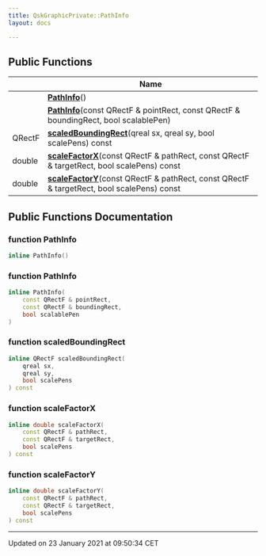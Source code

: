 ```yaml
---
title: QskGraphicPrivate::PathInfo
layout: docs

---
```





## Public Functions

|                | Name           |
| -------------- | -------------- |
| | **[PathInfo](/docs/classes/class_qsk_graphic_private_1_1_path_info/#function-pathinfo)**() |
| | **[PathInfo](/docs/classes/class_qsk_graphic_private_1_1_path_info/#function-pathinfo)**(const QRectF & pointRect, const QRectF & boundingRect, bool scalablePen) |
| QRectF | **[scaledBoundingRect](/docs/classes/class_qsk_graphic_private_1_1_path_info/#function-scaledboundingrect)**(qreal sx, qreal sy, bool scalePens) const |
| double | **[scaleFactorX](/docs/classes/class_qsk_graphic_private_1_1_path_info/#function-scalefactorx)**(const QRectF & pathRect, const QRectF & targetRect, bool scalePens) const |
| double | **[scaleFactorY](/docs/classes/class_qsk_graphic_private_1_1_path_info/#function-scalefactory)**(const QRectF & pathRect, const QRectF & targetRect, bool scalePens) const |

## Public Functions Documentation

### function PathInfo

```cpp
inline PathInfo()
```


### function PathInfo

```cpp
inline PathInfo(
    const QRectF & pointRect,
    const QRectF & boundingRect,
    bool scalablePen
)
```


### function scaledBoundingRect

```cpp
inline QRectF scaledBoundingRect(
    qreal sx,
    qreal sy,
    bool scalePens
) const
```


### function scaleFactorX

```cpp
inline double scaleFactorX(
    const QRectF & pathRect,
    const QRectF & targetRect,
    bool scalePens
) const
```


### function scaleFactorY

```cpp
inline double scaleFactorY(
    const QRectF & pathRect,
    const QRectF & targetRect,
    bool scalePens
) const
```


-------------------------------

Updated on 23 January 2021 at 09:50:34 CET